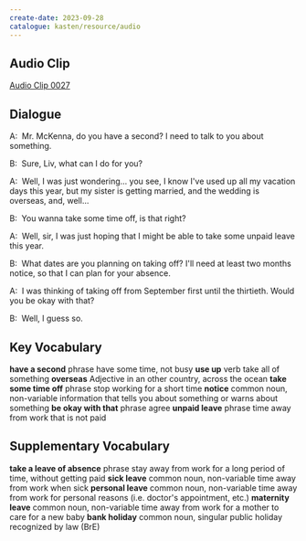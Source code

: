 ```yaml
---
create-date: 2023-09-28
catalogue: kasten/resource/audio
---
```


## Audio Clip
[Audio Clip 0027](https://archive.org/download/englishpod_all/englishpod_0027dg.mp3)

## Dialogue
A:  Mr.      McKenna,    do   you   have a second?    I  need  to talk  to  you about  something.

B:  Sure,    Liv,   what can I do for you?

A:  Well,   I   was  just  wondering... you   see,    I  know I've  used up  all  my   vacation days   this  year,     but   my   sister  is getting  married,  and   the   wedding is  overseas,     and,    well...

B:  You   wanna   take some time off,    is  that  right?

A:  Well,     sir,    I  was  just  hoping  that  I  might  be able  to take   some  unpaid leave   this   year.

B:  What   dates  are  you  planning on   taking off?    I'll  need at least   two   months   notice,    so  that  I  can  plan  for  your  absence.

A:  I  was thinking of  taking off   from  September first  until   the   thirtieth. Would  you  be okay with that?

B:  Well,    I   guess  so.

## Key Vocabulary
**have a second**        phrase                      have some time, not busy
**use up**               verb                        take all of something
**overseas**             Adjective                   in an other country, across the ocean
**take some time off**   phrase                      stop working for a short time
**notice**               common noun, non-variable   information that tells you about something or warns about something
**be okay with that**    phrase                      agree
**unpaid leave**         phrase                      time away from work that is not paid

## Supplementary Vocabulary
**take a leave of absence**   phrase                      stay away from work for a long period of time, without getting paid
**sick leave**                common noun, non-variable   time away from work when sick
**personal leave**            common noun, non-variable   time away from work for personal reasons (i.e. doctor's appointment, etc.)
**maternity leave**           common noun, non-variable   time away from work for a mother to care for a new baby
**bank holiday**              common noun, singular       public holiday recognized by law (BrE)
